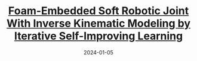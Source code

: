 ---
title: '[Foam-Embedded Soft Robotic Joint With Inverse Kinematic Modeling by Iterative Self-Improving Learning](https://ieeexplore.ieee.org/abstract/document/10381770)'
collection: publications
permalink: /publication/2024_RAL
venue: 'IEEE Robotics and Automation Letters (R-AL) & International Conference on Intelligent Robots and Systems (IROS), 2024'
date: 2024-01-05
videourl: 'https://www.youtube.com/watch?v=oEcD_GIKh64&ab_channel=AllenRoo'
codeurl: 'https://github.com/AllenHuangGit/ISL-SoRoModel'
teaser: '2024_RAL.gif'
authors: '**Anlun Huang**, Yongxi Cao, Jiajie Guo, Zhonggui Fang, Yinyin Su, Sicong Liu, Juan Yi, Hongqiang Wang, Jian S Dai, Zheng Wang'
---